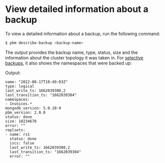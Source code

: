 # View detailed information about a backup

To view a detailed information about a backup, run the following command:

```{.bash data-prompt="$"}
$ pbm describe-backup <backup-name>
```

The output provides the backup name, type, status, size and the information about the cluster topology it was taken in. For [selective backups](../features/selective-backup.md), it also shows the namespaces that were backed up:

Output:

```{.text .no-copy}
name: "2022-08-17T10:49:03Z"
type: logical
last_write_ts: 1662039300,2
last_transition_ts: "1662039304"
namespaces:
- Invoices.*
mongodb_version: 5.0.10-9
pbm_version: 2.0.0
status: done
size: 10234670
error: ""
replsets:
- name: rs1
  status: done
  iscs: false
  last_write_ts: 1662039300,2
  last_transition_ts: "1662039304"
  error: ""
```